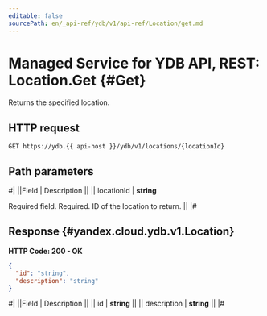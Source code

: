 ```yaml
---
editable: false
sourcePath: en/_api-ref/ydb/v1/api-ref/Location/get.md
---
```


# Managed Service for YDB API, REST: Location.Get {#Get}

Returns the specified location.

## HTTP request

```
GET https://ydb.{{ api-host }}/ydb/v1/locations/{locationId}
```

## Path parameters

#|
||Field | Description ||
|| locationId | **string**

Required field. Required. ID of the location to return. ||
|#

## Response {#yandex.cloud.ydb.v1.Location}

**HTTP Code: 200 - OK**

```json
{
  "id": "string",
  "description": "string"
}
```

#|
||Field | Description ||
|| id | **string** ||
|| description | **string** ||
|#